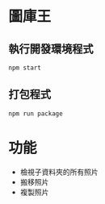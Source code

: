 # 圖庫王
## 執行開發環境程式
```
npm start 
```
## 打包程式
```
npm run package
```
# 功能
- 檢視子資料夾的所有照片
- 搬移照片
- 複製照片